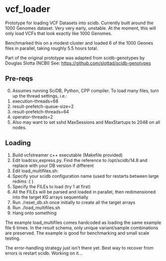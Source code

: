 vcf_loader
=========

Prototype for loading VCF Datasets into scidb. Currently built around the 1000 Genomes dataset.
Very very early, unstable. At the moment, this will only load VCFs that look exactly like 1000 Genomes.

Benchmarked this on a modest cluster and loaded 6 of the 1000 Geones files in parallel, taking roughly 5.5 hours total.

Part of the original prototype was adapted from scidb-genotypes by Douglas Slotta (NCBI)
See: https://github.com/slottad/scidb-genotypes

## Pre-reqs
0. Assumes running SciDB, Python, CPP compiler. To load many files, turn up the thread settings, i.e.:
  1. execution-threads=68
  2. result-prefetch-queue-size=2
  3. result-prefetch-threads=64
  4. operator-threads=2
1. Also may want to set sshd MaxSessions and MaxStartups to 2048 on all nodes.

## Loading
1. Build vcfstreamer c++ executable (Makefile provided)
2. Edit loadcsv_express.py. Find the reference to /opt/scidb/14.8 and replace with your DB version if different
3. Edit load_multifiles.sh:
  1. Specify your scidb configuration name (used for restarts between large redims :( ) 
  2. Specify the FILEs to load (try 1 at first)
  3. All the FILEs will be parsed and loaded in parallel, then redimensioned into the target KG arrays sequentially
4. Run ./reset_db.sh once initially to create all the target arrays
5. Run ./load_multifiles.sh 
6. Hang onto something

The example load_multifiles comes hardcoded as loading the same example file 6 times.
In the result schema, only unique variant/sample combinations are preserved.
The example is good for benchmarking and small scale testing.

The error-handling strategy just isn't there yet. Best way to recover from errors is restart scidb.
Working on it...
